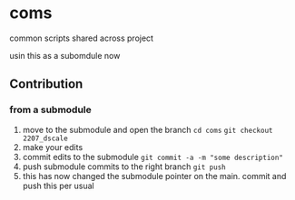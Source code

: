 # coms
common scripts shared across project

usin this as a subomdule now

## Contribution

### from a submodule
 1) move to the submodule and open the branch
    `cd coms`
    `git checkout 2207_dscale`
 1) make your edits
 2) commit edits to the submodule
    `git commit -a -m "some description"`
  3) push submodule commits to the right branch
   `git push`
  4) this has now changed the submodule pointer on the main. commit and push this per usual
    